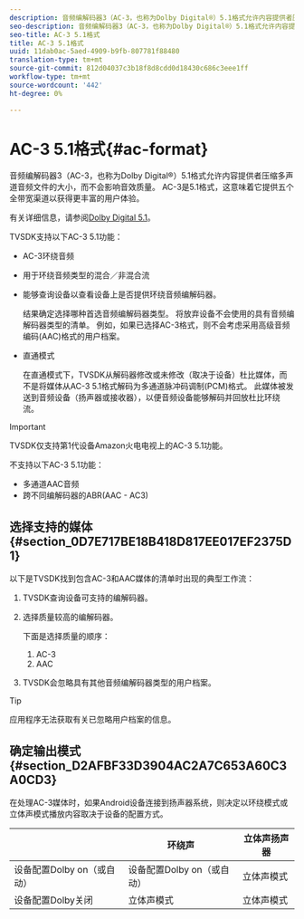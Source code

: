 ```yaml
---
description: 音频编解码器3（AC-3，也称为Dolby Digital®）5.1格式允许内容提供者压缩多声道音频文件的大小，而不会影响音效质量。 AC-3是5.1格式，这意味着它提供五个全带宽渠道以获得更丰富的用户体验。
seo-description: 音频编解码器3（AC-3，也称为Dolby Digital®）5.1格式允许内容提供者压缩多声道音频文件的大小，而不会影响音效质量。 AC-3是5.1格式，这意味着它提供五个全带宽渠道以获得更丰富的用户体验。
seo-title: AC-3 5.1格式
title: AC-3 5.1格式
uuid: 11dab0ac-5aed-4909-b9fb-807781f88480
translation-type: tm+mt
source-git-commit: 812d04037c3b18f8d8cdd0d18430c686c3eee1ff
workflow-type: tm+mt
source-wordcount: '442'
ht-degree: 0%

---
```



# AC-3 5.1格式{#ac-format}

音频编解码器3（AC-3，也称为Dolby Digital®）5.1格式允许内容提供者压缩多声道音频文件的大小，而不会影响音效质量。 AC-3是5.1格式，这意味着它提供五个全带宽渠道以获得更丰富的用户体验。

有关详细信息，请参阅[Dolby Digital 5.1](https://www.dolby.com/us/en/technologies/dolby-digital.html)。

TVSDK支持以下AC-3 5.1功能：

* AC-3环绕音频
* 用于环绕音频类型的混合／非混合流
* 能够查询设备以查看设备上是否提供环绕音频编解码器。

   结果确定选择哪种首选音频编解码器类型。 将放弃设备不会使用的具有音频编解码器类型的清单。 例如，如果已选择AC-3格式，则不会考虑采用高级音频编码(AAC)格式的用户档案。
* 直通模式

   在直通模式下，TVSDK从解码器修改或未修改（取决于设备）杜比媒体，而不是将媒体从AC-3 5.1格式解码为多通道脉冲码调制(PCM)格式。 此媒体被发送到音频设备（扬声器或接收器），以便音频设备能够解码并回放杜比环绕流。

>[!IMPORTANT]
>
>TVSDK仅支持第1代设备Amazon火电电视上的AC-3 5.1功能。

不支持以下AC-3 5.1功能：

* 多通道AAC音频
* 跨不同编解码器的ABR(AAC - AC3)

## 选择支持的媒体{#section_0D7E717BE18B418D817EE017EF2375D1}

以下是TVSDK找到包含AC-3和AAC媒体的清单时出现的典型工作流：

1. TVSDK查询设备可支持的编解码器。
1. 选择质量较高的编解码器。

   下面是选择质量的顺序：

   1. AC-3
   1. AAC

1. TVSDK会忽略具有其他音频编解码器类型的用户档案。

>[!TIP]
>
>应用程序无法获取有关已忽略用户档案的信息。

## 确定输出模式{#section_D2AFBF33D3904AC2A7C653A60C3A0CD3}

在处理AC-3媒体时，如果Android设备连接到扬声器系统，则决定以环绕模式或立体声模式播放内容取决于设备的配置方式。

|  | 环绕声 | 立体声扬声器 |
|---|---|---|
| 设备配置Dolby on（或自动） | 设备配置Dolby on（或自动） | 立体声模式 |
| 设备配置Dolby关闭 | 立体声模式 | 立体声模式 |

